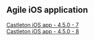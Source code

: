 ## Agile iOS application

[Castleton iOS app - 4.5.0 - 7](itms-services://?action=download-manifest&url=https://dl.dropboxusercontent.com/s/jnv8dnzl765zj1a/Castleton-4.5.0-7.plist)  
[Castleton iOS app - 4.5.0 - 8](itms-services://?action=download-manifest&url=https://dl.dropboxusercontent.com/s/9ht0hxzphcb8jyw/Castleton-4.5.0-8.plist)  
